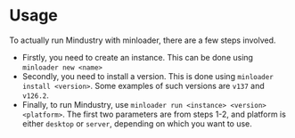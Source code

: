 # Usage

To actually run Mindustry with minloader, there are a few steps involved.
- Firstly, you need to create an instance. This can be done using `minloader new <name>`
- Secondly, you need to install a version. This is done using `minloader install <version>`. Some examples of such versions are `v137` and `v126.2`.
- Finally, to run Mindustry, use `minloader run <instance> <version> <platform>`. The first two parameters are from steps 1-2, and platform is either `desktop` or `server`, depending on which you want to use.
